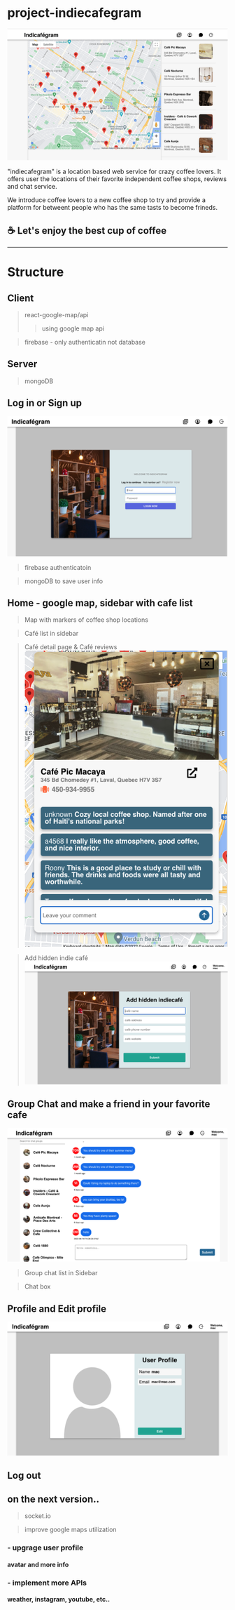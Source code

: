 # project-indiecafegram

<img src="client/public/pageIamges/mainpage.png" />

"indiecafegram" is a location based web service for crazy coffee lovers. It offers user the locations of their favorite independent coffee shops, reviews and chat service.

We introduce coffee lovers to a new coffee shop to try and provide a platform for betweent people who has the same tasts to become frineds.

## ☕️ Let's enjoy the best cup of coffee

---

# Structure

## Client

> react-google-map/api
>
> > using google map api

> firebase - only authenticatin not database

## Server

> mongoDB

## Log in or Sign up

<img src="client/public/pageIamges/loginpage.png" />

> firebase authenticatoin

> mongoDB to save user info

## Home - google map, sidebar with cafe list

> Map with markers of coffee shop locations

> Café list in sidebar

> Café detail page & Café reviews
> <img src="client/public/pageIamges/cafedetail-popup.png" />

> Add hidden indie café
> <img src="client/public/pageIamges/addCafepage.png" />

## Group Chat and make a friend in your favorite cafe

<img src="client/public/pageIamges/chatpage.png" />

> Group chat list in Sidebar

> Chat box

## Profile and Edit profile

<img src="client/public/pageIamges/profilepage.png" />

## Log out

## on the next version..

> socket.io

> improve google maps utilization

### - upgrage user profile

#### avatar and more info

### - implement more APIs

#### weather, instagram, youtube, etc..
